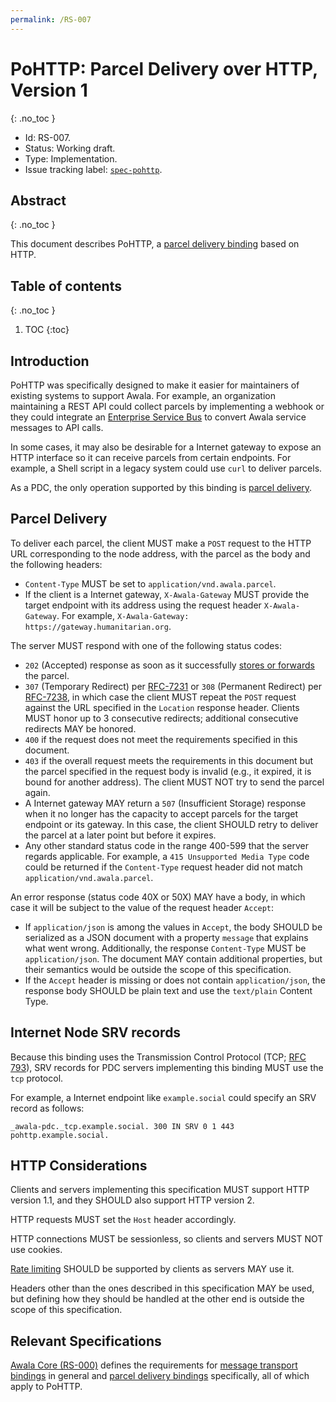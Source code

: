 ```yaml
---
permalink: /RS-007
---
```

# PoHTTP: Parcel Delivery over HTTP, Version 1
{: .no_toc }

- Id: RS-007.
- Status: Working draft.
- Type: Implementation.
- Issue tracking label: [`spec-pohttp`](https://github.com/AwalaNetwork/specs/labels/spec-pohttp).

## Abstract
{: .no_toc }

This document describes PoHTTP, a [parcel delivery binding](rs000-core.md#parcel-delivery-binding) based on HTTP.

## Table of contents
{: .no_toc }

1. TOC
{:toc}

## Introduction

PoHTTP was specifically designed to make it easier for maintainers of existing systems to support Awala. For example, an organization maintaining a REST API could collect parcels by implementing a webhook or they could integrate an [Enterprise Service Bus](https://en.wikipedia.org/wiki/Enterprise_service_bus) to convert Awala service messages to API calls.

In some cases, it may also be desirable for a Internet gateway to expose an HTTP interface so it can receive parcels from certain endpoints. For example, a Shell script in a legacy system could use `curl` to deliver parcels.

As a PDC, the only operation supported by this binding is [parcel delivery](#parcel-delivery).

## Parcel Delivery

To deliver each parcel, the client MUST make a `POST` request to the HTTP URL corresponding to the node address, with the parcel as the body and the following headers:

- `Content-Type` MUST be set to `application/vnd.awala.parcel`.
- If the client is a Internet gateway, `X-Awala-Gateway` MUST provide the target endpoint with its address using the request header `X-Awala-Gateway`. For example, `X-Awala-Gateway: https://gateway.humanitarian.org`.

The server MUST respond with one of the following status codes:

- `202` (Accepted) response as soon as it successfully [stores or forwards](https://en.wikipedia.org/wiki/Store_and_forward) the parcel.
- `307` (Temporary Redirect) per [RFC-7231](https://tools.ietf.org/html/rfc7231#section-6.4.7) or `308` (Permanent Redirect) per [RFC-7238](https://tools.ietf.org/html/rfc7238), in which case the client MUST repeat the `POST` request against the URL specified in the `Location` response header. Clients MUST honor up to 3 consecutive redirects; additional consecutive redirects MAY be honored.
- `400` if the request does not meet the requirements specified in this document.
- `403` if the overall request meets the requirements in this document but the parcel specified in the request body is invalid (e.g., it expired, it is bound for another address). The client MUST NOT try to send the parcel again.
- A Internet gateway MAY return a `507` (Insufficient Storage) response when it no longer has the capacity to accept parcels for the target endpoint or its gateway. In this case, the client SHOULD retry to deliver the parcel at a later point but before it expires.
- Any other standard status code in the range 400-599 that the server regards applicable. For example, a `415 Unsupported Media Type` code could be returned if the `Content-Type` request header did not match `application/vnd.awala.parcel`.

An error response (status code 40X or 50X) MAY have a body, in which case it will be subject to the value of the request header `Accept`:

- If `application/json` is among the values in `Accept`, the body SHOULD be serialized as a JSON document with a property `message` that explains what went wrong. Additionally, the response `Content-Type` MUST be `application/json`. The document MAY contain additional properties, but their semantics would be outside the scope of this specification.
- If the `Accept` header is missing or does not contain `application/json`, the response body SHOULD be plain text and use the `text/plain` Content Type.

## Internet Node SRV records

Because this binding uses the Transmission Control Protocol (TCP; [RFC 793](https://tools.ietf.org/html/rfc793)), SRV records for PDC servers implementing this binding MUST use the `tcp` protocol.

For example, a Internet endpoint like `example.social` could specify an SRV record as follows:

```
_awala-pdc._tcp.example.social. 300 IN SRV 0 1 443 pohttp.example.social.
```

## HTTP Considerations

Clients and servers implementing this specification MUST support HTTP version 1.1, and they SHOULD also support HTTP version 2.

HTTP requests MUST set the `Host` header accordingly.

HTTP connections MUST be sessionless, so clients and servers MUST NOT use cookies.

[Rate limiting](https://tools.ietf.org/html/rfc6585#section-4) SHOULD be supported by clients as servers MAY use it.

Headers other than the ones described in this specification MAY be used, but defining how they should be handled at the other end is outside the scope of this specification.

## Relevant Specifications

[Awala Core (RS-000)](rs000-core.md) defines the requirements for [message transport bindings](rs000-core.md#message-transport-bindings) in general and [parcel delivery bindings](rs000-core.md#parcel-delivery-binding) specifically, all of which apply to PoHTTP.

